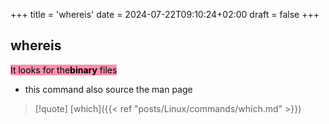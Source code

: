 +++
title = 'whereis'
date = 2024-07-22T09:10:24+02:00
draft = false
+++

## whereis 
<mark style="background: #FF5582A6;">It looks for the**binary** files </mark>
- this command also source the  man page 
>[!quote] 
>[which]({{< ref "posts/Linux/commands/which.md" >}})